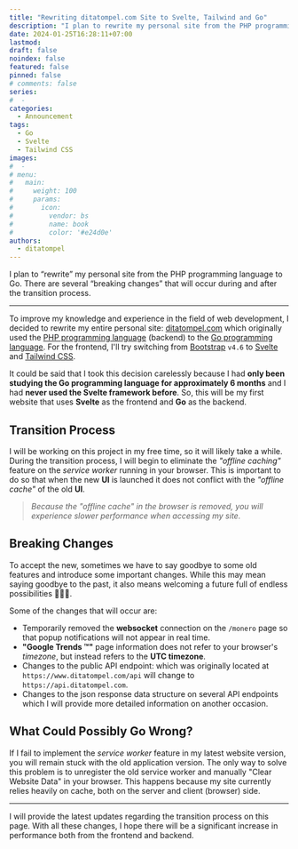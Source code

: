 ```yaml
---
title: "Rewriting ditatompel.com Site to Svelte, Tailwind and Go"
description: "I plan to rewrite my personal site from the PHP programming language to Go. There are several breaking changes that will occur during and after the transition process."
date: 2024-01-25T16:28:11+07:00
lastmod:
draft: false
noindex: false
featured: false
pinned: false
# comments: false
series:
#  - 
categories:
  - Announcement
tags:
  - Go
  - Svelte
  - Tailwind CSS
images:
#  - 
# menu:
#   main:
#     weight: 100
#     params:
#       icon:
#         vendor: bs
#         name: book
#         color: '#e24d0e'
authors:
  - ditatompel
---
```


I plan to “rewrite” my personal site from the PHP programming language to Go. There are several “breaking changes” that will occur during and after the transition process.

<!--more-->
---

To improve my knowledge and experience in the field of web development, I decided to rewrite my entire personal site: [ditatompel.com](https://www.ditatompel.com) which originally used the [PHP programming language](https://www.php.net/) (backend) to the [Go programming language](https://go.dev/). For the frontend, I'll try switching from [Bootstrap](https://getbootstrap.com/) `v4.6` to [Svelte](https://svelte.dev/) and [Tailwind CSS](https://tailwindcss.com/).

It could be said that I took this decision carelessly because I had __only been studying the Go programming language for approximately 6 months__ and I had __never used the Svelte framework before__. So, this will be my first website that uses __Svelte__ as the frontend and __Go__ as the backend.

## Transition Process

I will be working on this project in my free time, so it will likely take a while. During the transition process, I will begin to eliminate the _"offline caching"_ feature on the _service worker_ running in your browser. This is important to do so that when the new __UI__ is launched it does not conflict with the _"offline cache"_ of the old **UI**.

> _Because the "offline cache" in the browser is removed, you will experience slower performance when accessing my site._

## Breaking Changes

To accept the new, sometimes we have to say goodbye to some old features and introduce some important changes. While this may mean saying goodbye to the past, it also means welcoming a future full of endless possibilities 👏👏👏.

Some of the changes that will occur are:
- Temporarily removed the __websocket__ connection on the `/monero` page so that popup notifications will not appear in real time.
- __"Google Trends ™"__ page information does not refer to your browser's _timezone_, but instead refers to the **UTC timezone**.
- Changes to the public API endpoint: which was originally located at `https://www.ditatompel.com/api` will change to `https://api.ditatompel.com`.
- Changes to the json response data structure on several API endpoints which I will provide more detailed information on another occasion.

## What Could Possibly Go Wrong?

If I fail to implement the _service worker_ feature in my latest website version, you will remain stuck with the old application version. The only way to solve this problem is to unregister the old service worker and manually "Clear Website Data" in your browser. This happens because my site currently relies heavily on cache, both on the server and client (browser) side.

---

I will provide the latest updates regarding the transition process on this page. With all these changes, I hope there will be a significant increase in performance both from the frontend and backend.
